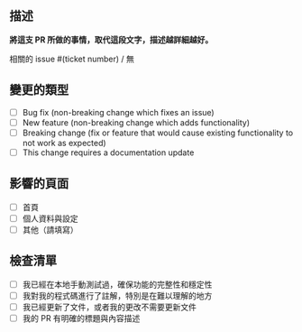## 描述

**將這支 PR 所做的事情，取代這段文字，描述越詳細越好。**

相關的 issue #(ticket number) / 無

## 變更的類型

- [ ] Bug fix (non-breaking change which fixes an issue)
- [ ] New feature (non-breaking change which adds functionality)
- [ ] Breaking change (fix or feature that would cause existing functionality to not work as expected)
- [ ] This change requires a documentation update

## 影響的頁面

- [ ] 首頁
- [ ] 個人資料與設定
- [ ] 其他（請填寫）

## 檢查清單

- [ ] 我已經在本地手動測試過，確保功能的完整性和穩定性
- [ ] 我對我的程式碼進行了註解，特別是在難以理解的地方
- [ ] 我已經更新了文件，或者我的更改不需要更新文件
- [ ] 我的 PR 有明確的標題與內容描述
